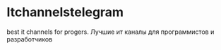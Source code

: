 # Itchannelstelegram
best it channels for progers. Лучшие ит каналы для программистов и разработчиков
